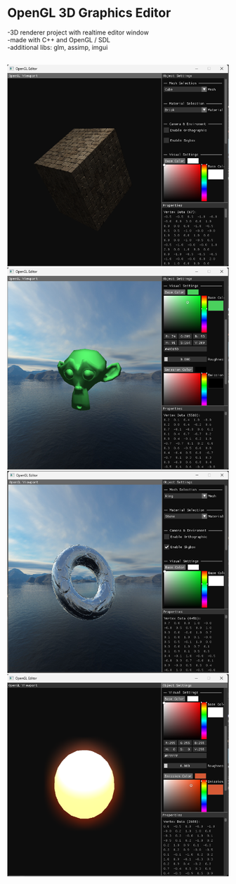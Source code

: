 # OpenGL 3D Graphics Editor
-3D renderer project with realtime editor window <br>
-made with C++ and OpenGL / SDL <br>
-additional libs: glm, assimp, imgui <br> <br>

![Editor Screenshot1](https://github.com/jonas-thn/OpenGL-Editor/blob/fc8f63051d7cedbd1c1faa0ad482141bb7a44a21/B401762A-1CCA-40EF-839A-727962E72A0F.png?text=Smaller+Version)
![Editor Screenshot2](https://github.com/jonas-thn/OpenGL-Editor/blob/fc8f63051d7cedbd1c1faa0ad482141bb7a44a21/2DAFF782-D2B9-4459-8D3C-6F39C4D07BB9.png?text=Smaller+Version)
![Editor Screenshot3](https://github.com/jonas-thn/OpenGL-Editor/blob/fc8f63051d7cedbd1c1faa0ad482141bb7a44a21/EBA81916-F484-49D7-B5D2-E4518AB6C42D.png?text=Smaller+Version)
![Editor Screenshot4](https://github.com/jonas-thn/OpenGL-Editor/blob/6fcb16acd742d1f4c4ce642c53b79f5654919c9e/2AE4B3F3-A0B8-47CD-9EFA-62588B98414E.png?text=Smaller+Version)

